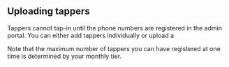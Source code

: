 ## Uploading tappers
Tappers cannot tap-in until the phone numbers are registered in the admin portal.
You can either add tappers individually or upload a 

Note that the maximum number of tappers you can have registered at one time is determined by your monthly tier.

<!--stackedit_data:
eyJoaXN0b3J5IjpbMzg4MTQ4NDYyXX0=
-->